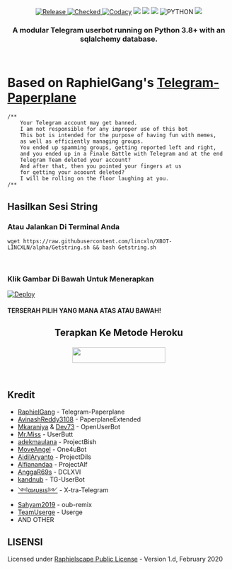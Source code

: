 <p align="center">
    <a href="https://img.shields.io/github/languages/count/lincxln/XBOT-LINCXLN?style=for-the-badge">
    <img alt="Release" src="https://img.shields.io/github/v/release/lincxln/XBOT-LINCXLN?style=for-the-badge">
    <img alt="Checked" src="https://img.shields.io/github/checks-status/lincxln/XBOT-LINCXLN/alpha?style=for-the-badge">
    <a href="https://travis-ci.com/lincxln/XBOT-LINCXLN.svg?branch=alpha" /></a>
    <a href="https://app.codacy.com/gh/lincxln/XBOT-LINCXLN/dashboard"> <img src="https://img.shields.io/codacy/grade/a8f0747a964e4712818a28d2a7f4edd3?color=blue&logo=codacy&style=for-the-badge" alt="Codacy" /></a>
    <a href="https://github.com/lincxln/XBOT-LINCXLN"> <img src="https://img.shields.io/github/repo-size/lincxln/XBOT-LINCXLN?logo=github&style=for-the-badge" /></a>
    <a href="https://github.com/lincxln/XBOT-LINCXLN/network/members"> <img src="https://img.shields.io/github/forks/lincxln/XBOT-LINCXLN?logo=github&style=for-the-badge" /></a>
    <a href="https://pypi.org/project/Telethon/"> <img src="https://img.shields.io/pypi/v/telethon?label=telethon&logo=pypi&logoColor=white&style=for-the-badge" /></a>
    <img alt="PYTHON" src="https://img.shields.io/badge/PYTHON-v3.9.0-blue?style=for-the-badge&logo=appveyor"/>
    <a href="https://hub.docker.com/r/61818/lincxln/tags?page=1&ordering=last_updated"> <img src="https://img.shields.io/docker/v/61818/lincxln/buster?label=docker%20version&logo=docker&style=for-the-badge" /></a>
   </p>
<h3 align="center">A modular Telegram userbot running on Python 3.8+ with an sqlalchemy database.</h3>
<p align="center">&nbsp;</p>

# Based on RaphielGang's [Telegram-Paperplane](https://github.com/RaphielGang/Telegram-Paperplane)

```
/**
    Your Telegram account may get banned.
    I am not responsible for any improper use of this bot
    This bot is intended for the purpose of having fun with memes,
    as well as efficiently managing groups.
    You ended up spamming groups, getting reported left and right,
    and you ended up in a Finale Battle with Telegram and at the end
    Telegram Team deleted your account?
    And after that, then you pointed your fingers at us
    for getting your acoount deleted?
    I will be rolling on the floor laughing at you.
/**
```

## Hasilkan Sesi String

### Atau Jalankan Di Terminal Anda

```
wget https://raw.githubusercontent.com/lincxln/XBOT-LINCXLN/alpha/Getstring.sh && bash Getstring.sh
```
<br>

### Klik Gambar Di Bawah Untuk Menerapkan
[![Deploy](https://coursework.vschool.io/content/images/size/w1000/2018/10/heroku_logo.jpeg)](https://heroku.com/deploy?template=https://github.com/lincxln/XBOT-LINCXLN)

#### TERSERAH PILIH YANG MANA ATAS ATAU BAWAH!

## <p align="center">Terapkan Ke Metode Heroku</p>


<p align="center"><a href="https://heroku.com/deploy?template=https://github.com/lincxln/XBOT-LINCXLN/tree/alpha"> <img src="https://img.shields.io/badge/Terapkan%20Ke%20Heroku-blue?style=flat&logo=heroku" width="210" height="34.45" /></a></p>

<br>
</p>

## Kredit
*   [RaphielGang](https://github.com/RaphielGang) - Telegram-Paperplane
*   [AvinashReddy3108](https://github.com/AvinashReddy3108) - PaperplaneExtended
*   [Mkaraniya](https://github.com/mkaraniya) & [Dev73](https://github.com/Devp73) - OpenUserBot
*   [Mr.Miss](https://github.com/keselekpermen69) - UserButt
*   [adekmaulana](https://github.com/adekmaulana) - ProjectBish
*   [MoveAngel](https://github.com/MoveAngel) - One4uBot
*   [AidilAryanto](https://github.com/aidilaryanto) - ProjectDils 
*   [Alfianandaa](https://github.com/alfianandaa/ProjectAlf) - ProjectAlf
*   [AnggaR69s](https://github.com/GengKapak/DCLXVI) - DCLXVI
*   [kandnub](https://github.com/kandnub) - TG-UserBot
*   [༺αиυвιѕ༻](https://github.com/Dark-Princ3) - X-tra-Telegram
*   [Sahyam2019](https://github.com/sahyam2019/oub-remix) - oub-remix
*   [TeamUserge](https://github.com/UsergeTeam/Userge) - Userge
*   AND OTHER

## LISENSI
Licensed under [Raphielscape Public License](https://github.com/X-Newbie/XBot-Remix/blob/x-sql-extended/LICENSE) - Version 1.d, February 2020
